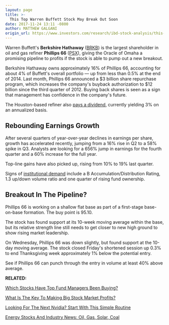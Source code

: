 ```yaml
---
layout: page
title: >-
  This Top Warren Buffett Stock May Break Out Soon
date: 2017-11-24 13:11 -0800
author: MATTHEW GALGANI
origin_url: https://www.investors.com/research/ibd-stock-analysis/this-top-warren-buffett-stock-may-break-out-soon/
---
```





Warren Buffett's **Berkshire Hathaway** ([BRKB](https://research.investors.com/quote.aspx?symbol=BRKB)) is the largest shareholder in oil and gas refiner **Phillips 66** ([PSX](https://research.investors.com/quote.aspx?symbol=PSX)), giving the Oracle of Omaha a promising pipeline to profits if the stock is able to pump out a new breakout.









 
 
 Berkshire Hathaway owns approximately 16% of Phillips 66, accounting for about 4% of Buffett's overall portfolio — up from less than 0.5% at the end of 2014.
Last month, Phillips 66 announced a $3 billion share repurchase program, which increases the company's buyback authorization to $12 billion since the third quarter of 2012. Buying back shares is seen as a sign that management has confidence in the company's future.


The Houston-based refiner also [pays a dividend](https://www.investors.com/ibd-videos/?cvid=2531707), currently yielding 3% on an annualized basis.


Rebounding Earnings Growth
--------------------------


After several quarters of year-over-year declines in earnings per share, growth has accelerated recently, jumping from a 16% rise in Q2 to a 58% spike in Q3. Analysts are looking for a 656% jump in earnings for the fourth quarter and a 60% increase for the full year.


Top-line gains have also picked up, rising from 10% to 19% last quarter.


Signs of [institutional demand](https://www.investors.com/etfs-and-funds/mutual-funds/which-stocks-have-top-fund-managers-been-buying-and-selling/) include a B Accumulation/Distribution Rating, 1.3 up/down volume ratio and one quarter of rising fund ownership.


Breakout In The Pipeline?
-------------------------


Phillips 66 is working on a shallow flat base as part of a first-stage base-on-base formation. The buy point is 95.10.



The stock has found support at its 10-week moving average within the base, but its relative strength line still needs to get closer to new high ground to show rising market leadership.


On Wednesday, Phillips 66 was down slightly, but found support at the 10-day moving average. The stock closed Friday's shortened session up 0.3% to end Thanksgiving week approximately 1% below the potential entry.


See if Phillips 66 can punch through the entry in volume at least 40% above average.


**RELATED:**


[Which Stocks Have Top Fund Managers Been Buying?](https://www.investors.com/etfs-and-funds/mutual-funds/which-stocks-have-top-fund-managers-been-buying-and-selling/)


[What Is The Key To Making Big Stock Market Profits?](https://www.investors.com/how-to-invest/investors-corner/what-is-the-biggest-key-for-every-investor-who-wants-big-profits-in-stocks/)


[Looking For The Next Nvidia? Start With This Simple Routine](https://www.investors.com/research/ibd-stock-analysis/how-to-invest-in-the-stock-market-start-with-a-simple-routine/)


[Energy Stocks And Industry News: Oil, Gas, Solar, Coal](https://www.investors.com/news/oil-gas-stocks-industry-news-oil-prices-opec-exxon-haliburton-schlumberger-chevron-continental-resources/)


 




